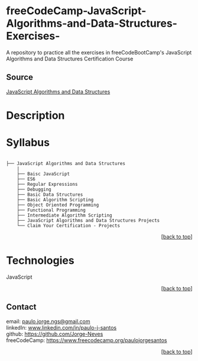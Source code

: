 # freeCodeCamp-JavaScript-Algorithms-and-Data-Structures-Exercises-
A repository to practice all the exercises in freeCodeBootCamp's JavaScript Algorithms and Data Structures Certification Course

## Source

[JavaScript Algorithms and Data Structures](https://www.freecodecamp.org/learn/javascript-algorithms-and-data-structures/)

# Description

# Syllabus

```

├── JavaScript Algorithms and Data Structures
    |
    ├── Baisc JavaScript
    ├── ES6
    ├── Regular Expressions
    ├── Debugging
    ├── Basic Data Structures
    ├── Basic Algorithm Scripting
    ├── Object Oriented Programming
    ├── Functional Programming
    ├── Intermediate Algorithm Scripting
    ├── JavaScript Algorithms and Data Structures Projects
    └── Claim Your Certification - Projects

```

<p align="right">[<a href="#top">back to top</a>]</p>

# Technologies

JavaScript

<p align="right">[<a href="#top">back to top</a>]</p>


## Contact

email: paulo.jorge.ngs@gmail.com
<br>
linkedIn: www.linkedin.com/in/paulo-j-santos
<br>
github: https://github.com/Jorge-Neves
<br>
freeCodeCamp: https://www.freecodecamp.org/paulojorgesantos

<p align="right">[<a href="#top">back to top</a>]</p>
